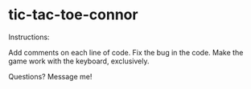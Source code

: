 # tic-tac-toe-connor

Instructions:

Add comments on each line of code.
Fix the bug in the code.
Make the game work with the keyboard, exclusively.

Questions? Message me!
